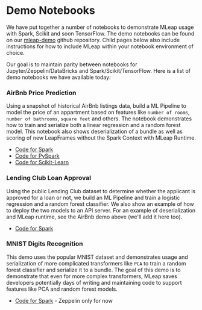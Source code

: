# Demo Notebooks

We have put together a number of notebooks to demonstrate MLeap usage with Spark, Scikit and soon TensorFlow. The demo notebooks can be found on our [mleap-demo](https://github.com/combust/mleap-demo) github repository. Child pages below also include instructions for how to include MLeap within your notebook environment of choice.

Our goal is to maintain parity between notebooks for Jupyter/Zeppelin/DataBricks and Spark/Scikit/TensorFlow. 
Here is a list of demo notebooks we have available today:

### AirBnb Price Prediction

Using a snapshot of historical AirBnb listings data, build a ML Pipeline to model the price of an appartment based on features like `number of rooms`, `number of bathrooms`, `square feet` and others. The notebook demonstrates how to train and serialize both a linear regression and a random forest model. This notebook also shows deserialization of a bundle as well as scoring of new LeapFrames without the Spark Context with MLeap Runtime.

* [Code for Spark](https://github.com/combust/mleap-demo/blob/master/notebooks/airbnb-price-regression.ipynb)
* [Code for PySpark](https://github.com/combust/mleap-demo/blob/master/notebooks/PySpark%20-%20AirBnb.ipynb)
* [Code for Scikit-Learn](https://github.com/combust/mleap-demo/blob/master/notebooks/airbnb-price-regression-scikit.ipynb)


### Lending Club Loan Approval

Using the public Lending Club dataset to determine whether the applicant is approved for a loan or not, we build an ML Pipeline and train a logistic regression and a random forest classifier. We also show an example of how to deploy the two models to an API server. For an example of deserialization and MLeap runtime, see the AirBnb demo above (we'll add it here too).

* [Code for Spark](https://github.com/combust/mleap-demo/blob/master/notebooks/lending-club-classifier-demo.ipynb)


### MNIST Digits Recognition

This demo uses the popular MNIST dataset and demonstrates usage and serialization of more complicated transformers like `PCA` to train a random forest classifier and serialize it to a bundle. The goal of this demo is to demonstrate that even for more complex transformers, MLeap saves developers potentially days of writing and maintaining code to support features like PCA and random forest models.

* [Code for Spark](https://github.com/combust/mleap-demo/blob/master/zeppelin/mnist-mleap-demo-code.json) - Zeppelin only for now